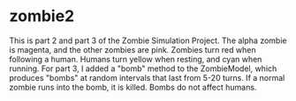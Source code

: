 # zombie2
This is part 2 and part 3 of the Zombie Simulation Project. The alpha zombie is magenta, and the other zombies are pink. Zombies turn red when following a human. Humans turn yellow when resting, and cyan when running. For part 3, I added a "bomb" method to the ZombieModel, which produces "bombs" at random intervals that last from 5-20 turns. If a normal zombie runs into the bomb, it is killed. Bombs do not affect humans. 
